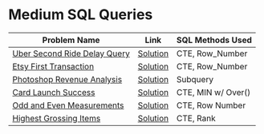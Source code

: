 # Medium SQL Queries




Problem Name  | Link | SQL Methods Used
--- | --- | --- 
[Uber Second Ride Delay Query](https://datalemur.com/questions/2nd-ride-delay) | [Solution](https://github.com/Melo21/SQL_Queries/blob/main/second_rides.sql) | CTE, Row_Number
[Etsy First Transaction](https://datalemur.com/questions/sql-first-transaction) | [Solution](https://github.com/Melo21/SQL_Queries/blob/main/First_Over_50.sql) | CTE, Row_Number
[Photoshop Revenue Analysis](https://datalemur.com/questions/photoshop-revenue-analysis) | [Solution](https://github.com/Melo21/SQL_Queries/blob/main/Photoshop_Revenue_Analysis.sql) | Subquery
[Card Launch Success](https://datalemur.com/questions/card-launch-success) | [Solution](https://github.com/Melo21/SQL_Queries/blob/main/Card_Launch_Success) | CTE, MIN w/ Over() 
[Odd and Even Measurements ](https://datalemur.com/questions/odd-even-measurements) | [Solution](https://github.com/Melo21/SQL_Queries/blob/main/Odd_and_Even_Measurements.sql) | CTE, Row Number
[Highest Grossing Items](https://datalemur.com/questions/sql-highest-grossing) | [Solution](https://github.com/Melo21/SQL_Queries/blob/main/Highest_Grossing_Items.sql) | CTE, Rank

